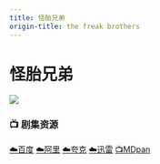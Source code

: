 ```yaml
---
title: 怪胎兄弟
origin-title: the freak brothers
---
```

# 怪胎兄弟

![](/assets/image/%E6%80%AA%E8%83%8E%E5%85%84%E5%BC%9F.jpg)

### 📺 剧集资源

[☁️百度](https://pan.baidu.com/s/1p6AlQi1BbJlAQ2yNGVRsQg?pwd=hv6x) [☁️阿里](https://www.alipan.com/s/YVuVNq4Bi5i) [☁️夸克](https://pan.quark.cn/s/ad8aafb0bf01) [☁️迅雷](https://pan.xunlei.com/s/VO45emz-pa4BXdm3pKXB8KrkA1?pwd=5929#) [📺MDpan](https://pan.mdsub.top/%E6%80%AA%E8%83%8E%E5%85%84%E5%BC%9F/)
